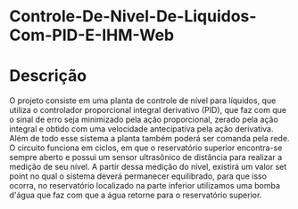 # Controle-De-Nivel-De-Liquidos-Com-PID-E-IHM-Web
# Descrição
O projeto consiste em uma planta de controle de nível para líquidos, que utiliza o controlador proporcional integral derivativo (PID), que faz com que o sinal de erro seja minimizado pela ação proporcional, zerado pela ação integral e obtido com uma velocidade antecipativa pela ação derivativa. Além de todo esse sistema a planta também poderá ser comanda pela rede. O circuito funciona em ciclos, em que o reservatório superior encontra-se sempre aberto e possui um sensor ultrasônico de distância para realizar a medição de seu nível. A partir dessa medição do nível, existirá um valor set point no qual o sistema deverá permanecer equilibrado, para que isso ocorra, no reservatório localizado na parte inferior utilizamos uma bomba d'água que faz com que a água retorne para o reservatório superior.
